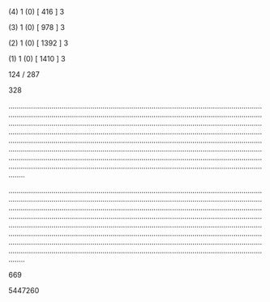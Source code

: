 (4) 1 (0) [ 416 ] 3 


(3) 1 (0) [ 978 ] 3 


(2) 1 (0) [ 1392 ] 3 


(1) 1 (0) [ 1410 ] 3 


124 / 287 


328 


........................................................................................................................................................................................................................................................................................................................................................................................................................................................................................................................................................................................................................................................................................................................................................................................................................................................................................................................................................................................................................................ 


 


........................................................................................................................................................................................................................................................................................................................................................................................................................................................................................................................................................................................................................................................................................................................................................................................................................................................................................................................................................................................................................................ 


 


669 


5447260 


